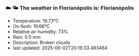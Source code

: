 ### ☁️ 🌤️  The weather in Florianópolis is: Florianópolis

- Temperature: 19.73°C
- On flesh: 19.66°C
- Relative air humidity: 73%
- Rain: 0.0 mm
- Description: Broken clouds
- last updated: 2025-06-02T20:19:33.483464
